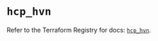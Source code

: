 # `hcp_hvn`

Refer to the Terraform Registry for docs: [`hcp_hvn`](https://registry.terraform.io/providers/hashicorp/hcp/0.98.1/docs/resources/hvn).

